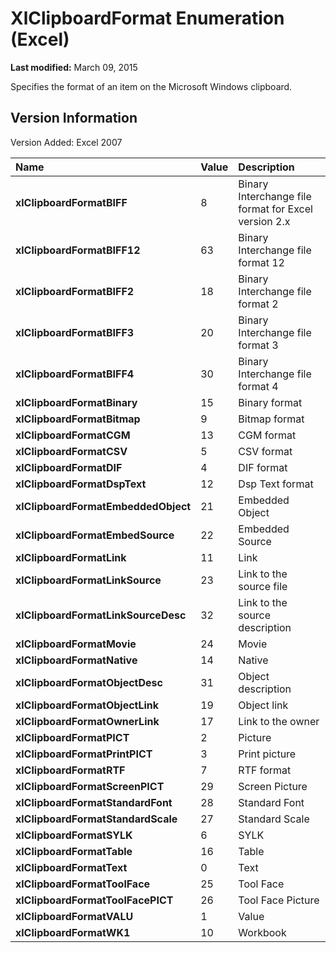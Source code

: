 
# XlClipboardFormat Enumeration (Excel)

 **Last modified:** March 09, 2015

Specifies the format of an item on the Microsoft Windows clipboard.

## Version Information

Version Added: Excel 2007 



|**Name**|**Value**|**Description**|
|:-----|:-----|:-----|
| **xlClipboardFormatBIFF**|8|Binary Interchange file format for Excel version 2.x|
| **xlClipboardFormatBIFF12**|63|Binary Interchange file format 12|
| **xlClipboardFormatBIFF2**|18|Binary Interchange file format 2|
| **xlClipboardFormatBIFF3**|20|Binary Interchange file format 3|
| **xlClipboardFormatBIFF4**|30|Binary Interchange file format 4|
| **xlClipboardFormatBinary**|15|Binary format|
| **xlClipboardFormatBitmap**|9|Bitmap format|
| **xlClipboardFormatCGM**|13|CGM format|
| **xlClipboardFormatCSV**|5|CSV format|
| **xlClipboardFormatDIF**|4|DIF format|
| **xlClipboardFormatDspText**|12|Dsp Text format|
| **xlClipboardFormatEmbeddedObject**|21|Embedded Object|
| **xlClipboardFormatEmbedSource**|22|Embedded Source|
| **xlClipboardFormatLink**|11|Link|
| **xlClipboardFormatLinkSource**|23|Link to the source file|
| **xlClipboardFormatLinkSourceDesc**|32|Link to the source description|
| **xlClipboardFormatMovie**|24|Movie|
| **xlClipboardFormatNative**|14|Native|
| **xlClipboardFormatObjectDesc**|31|Object description|
| **xlClipboardFormatObjectLink**|19|Object link|
| **xlClipboardFormatOwnerLink**|17|Link to the owner|
| **xlClipboardFormatPICT**|2|Picture|
| **xlClipboardFormatPrintPICT**|3|Print picture|
| **xlClipboardFormatRTF**|7|RTF format|
| **xlClipboardFormatScreenPICT**|29|Screen Picture|
| **xlClipboardFormatStandardFont**|28|Standard Font|
| **xlClipboardFormatStandardScale**|27|Standard Scale|
| **xlClipboardFormatSYLK**|6|SYLK|
| **xlClipboardFormatTable**|16|Table|
| **xlClipboardFormatText**|0|Text|
| **xlClipboardFormatToolFace**|25|Tool Face|
| **xlClipboardFormatToolFacePICT**|26|Tool Face Picture|
| **xlClipboardFormatVALU**|1|Value|
| **xlClipboardFormatWK1**|10|Workbook|
